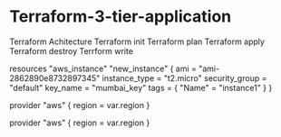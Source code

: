 # Terraform-3-tier-application

Terraform Achitecture 
Terraform init 
Terraform plan 
Terraform apply
Terraform destroy
Terrform write

resources "aws_instance" "new_instance" {
ami = "ami-2862890e8732897345"
instance_type = "t2.micro"
security_group = "default"
key_name = "mumbai_key"
tags = {
    "Name" = "instance1"
  }
}

provider "aws" {
  region = var.region
  }

  provider "aws" {
    region = var.region
  }